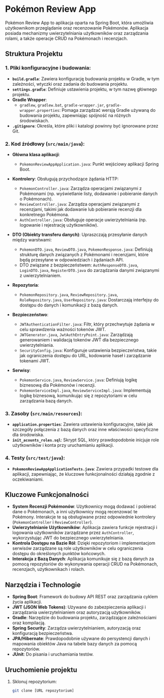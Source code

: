 # Pokémon Review App

Pokémon Review App to aplikacja oparta na Spring Boot, która umożliwia użytkownikom przeglądanie oraz recenzowanie Pokémonów. Aplikacja posiada mechanizmy uwierzytelniania użytkowników oraz zarządzania rolami, a także operacje CRUD na Pokémonach i recenzjach.

## Struktura Projektu

### 1. Pliki konfiguracyjne i budowania:
- **`build.gradle`**: Zawiera konfigurację budowania projektu w Gradle, w tym zależności, wtyczki oraz zadania do budowania projektu.
- **`settings.gradle`**: Definiuje ustawienia projektu, w tym nazwę głównego projektu.
- **Gradle Wrapper**:
  - `gradlew`, `gradlew.bat`, `gradle-wrapper.jar`, `gradle-wrapper.properties`: Pomaga zarządzać wersją Gradle używaną do budowania projektu, zapewniając spójność na różnych środowiskach.
- **`.gitignore`**: Określa, które pliki i katalogi powinny być ignorowane przez Git.

### 2. Kod źródłowy (`src/main/java`):
- **Główna klasa aplikacji**:
  - `PokemonReviewAppApplication.java`: Punkt wejściowy aplikacji Spring Boot.
  
- **Kontrolery**: Obsługują przychodzące żądania HTTP:
  - `PokemonController.java`: Zarządza operacjami związanymi z Pokémonami (np. wyświetlanie listy, dodawanie i pobieranie danych o Pokémonach).
  - `ReviewController.java`: Zarządza operacjami związanymi z recenzjami, takimi jak dodawanie lub pobieranie recenzji dla konkretnego Pokémona.
  - `AuthController.java`: Obsługuje operacje uwierzytelniania (np. logowanie i rejestrację użytkowników).

- **DTO (Obiekty transferu danych)**: Upraszczają przesyłanie danych między warstwami:
  - `PokemonDTO.java`, `ReviewDTO.java`, `PokemonResponse.java`: Definiują strukturę danych związanych z Pokémonami i recenzjami, które będą przesyłane w odpowiedziach i żądaniach API.
  - DTO związane z bezpieczeństwem: `AuthResponseDTO.java`, `LoginDTO.java`, `RegisterDTO.java` do zarządzania danymi związanymi z uwierzytelnianiem.

- **Repozytoria**:
  - `PokemonRepository.java`, `ReviewRepository.java`, `RoleRepository.java`, `UserRepository.java`: Dostarczają interfejsy do dostępu do danych i komunikacji z bazą danych.

- **Bezpieczeństwo**:
  - `JWTAuthenticationFilter.java`: Filtr, który przechwytuje żądania w celu sprawdzenia ważności tokenów JWT.
  - `JWTGenerator.java`, `JwtAuthEntryPoint.java`: Zarządzają generowaniem i walidacją tokenów JWT dla bezpiecznego uwierzytelniania.
  - `SecurityConfig.java`: Konfiguruje ustawienia bezpieczeństwa, takie jak ograniczenia dostępu do URL, kodowanie haseł i zarządzanie tokenami JWT.

- **Serwisy**:
  - `PokemonService.java`, `ReviewService.java`: Definiują logikę biznesową dla Pokémonów i recenzji.
  - `PokemonServiceImpl.java`, `ReviewServiceImpl.java`: Implementują logikę biznesową, komunikując się z repozytoriami w celu zarządzania bazą danych.

### 3. Zasoby (`src/main/resources`):
- **`application.properties`**: Zawiera ustawienia konfiguracyjne, takie jak szczegóły połączenia z bazą danych oraz inne właściwości specyficzne dla środowiska.
- **`init_acounts_roles.sql`**: Skrypt SQL, który prawdopodobnie inicjuje role użytkowników i konta przy uruchamianiu aplikacji.

### 4. Testy (`src/test/java`):
- **`PokemonReviewAppApplicationTests.java`**: Zawiera przypadki testowe dla aplikacji, zapewniając, że kluczowe funkcjonalności działają zgodnie z oczekiwaniami.

## Kluczowe Funkcjonalności
- **System Recenzji Pokémonów**: Użytkownicy mogą dodawać i pobierać dane o Pokémonach, a inni użytkownicy mogą recenzować te Pokémony. Interakcje te są obsługiwane przez odpowiednie kontrolery (`PokemonController` i `ReviewController`).
- **Uwierzytelnianie Użytkowników**: Aplikacja zawiera funkcje rejestracji i logowania użytkowników zarządzane przez `AuthController`, wykorzystując JWT do bezpiecznego uwierzytelniania.
- **Kontrola Dostępu na Bazie Ról**: Dzięki repozytoriom i implementacjom serwisów zarządzane są role użytkowników w celu ograniczenia dostępu do określonych punktów końcowych.
- **Interakcja z Bazą Danych**: Aplikacja komunikuje się z bazą danych za pomocą repozytoriów do wykonywania operacji CRUD na Pokémonach, recenzjach, użytkownikach i rolach.

## Narzędzia i Technologie
- **Spring Boot**: Framework do budowy API REST oraz zarządzania cyklem życia aplikacji.
- **JWT (JSON Web Tokens)**: Używane do zabezpieczenia aplikacji i zarządzania uwierzytelnianiem oraz autoryzacją użytkowników.
- **Gradle**: Narzędzie do budowania projektu, zarządzające zależnościami oraz kompilacją.
- **Spring Security**: Zarządza uwierzytelnianiem, autoryzacją oraz konfiguracją bezpieczeństwa.
- **JPA/Hibernate**: Prawdopodobnie używane do persystencji danych i mapowania obiektów Java na tabele bazy danych za pomocą repozytoriów.
- **JUnit**: Do pisania i uruchamiania testów.

## Uruchomienie projektu

1. Sklonuj repozytorium:
   ```bash
   git clone [URL repozytorium]
